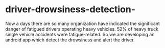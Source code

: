 # driver-drowsiness-detection-
Now a days there are so many organization have indicated the significant  danger of fatigued drivers operating heavy vehicles.  52% of heavy truck single vehicle accidents were fatigue-related. So we are developing an android app which detect the drowsiness and alert the driver. 
